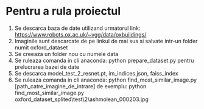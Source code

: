# Pentru a rula proiectul
1) Se descarca baza de date utilizand urmatorul link: https://www.robots.ox.ac.uk/~vgg/data/oxbuildings/
2) Imaginile sunt descarcate de pe linkul de mai sus si salvate intr-un folder numit oxford_dataset
3) Se creeaza un folder nou cu numele data
4) Se ruleaza comanda in cli anaconda: python prepare_dataset.py pentru prelucrarea bazei de date
5) Se descarca model_test_2_resnet.pt, im_indices.json, faiss_index
6) Se ruleaza comanda in cli anaconda: python find_most_similar_image.py [path_catre_imagine_de_intrare] de exemplu: python find_most_similar_image.py oxford_dataset_splited\test\2\ashmolean_000203.jpg